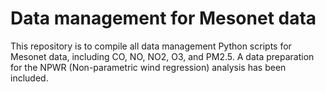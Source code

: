 # Data management for Mesonet data
This repository is to compile all data management Python scripts for Mesonet data, including CO, NO, NO2, O3, and PM2.5. A data preparation for the NPWR (Non-parametric wind regression) analysis has been included.  
